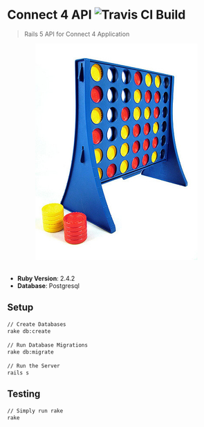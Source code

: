 # Connect 4 API ![Travis CI Build](https://travis-ci.org/logitron/sl-connect4-api.svg?branch=master)

> Rails 5 API for Connect 4 Application 

<div align="center">
  <img src="https://github.com/logitron/sl-connect4-api/blob/master/connect4.jpg" alt="Connect 4" />
</div>
<br />

* **Ruby Version**: 2.4.2
* **Database**: Postgresql

## Setup
```
// Create Databases
rake db:create

// Run Database Migrations
rake db:migrate

// Run the Server
rails s
```

## Testing
```
// Simply run rake
rake
```
